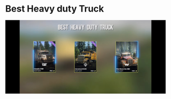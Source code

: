 # Best Heavy duty Truck

![Untitled](Best%20Heavy%20duty%20Truck%20d6503aa03efa4ce79e2fbff53ab99273/Untitled.jpeg)